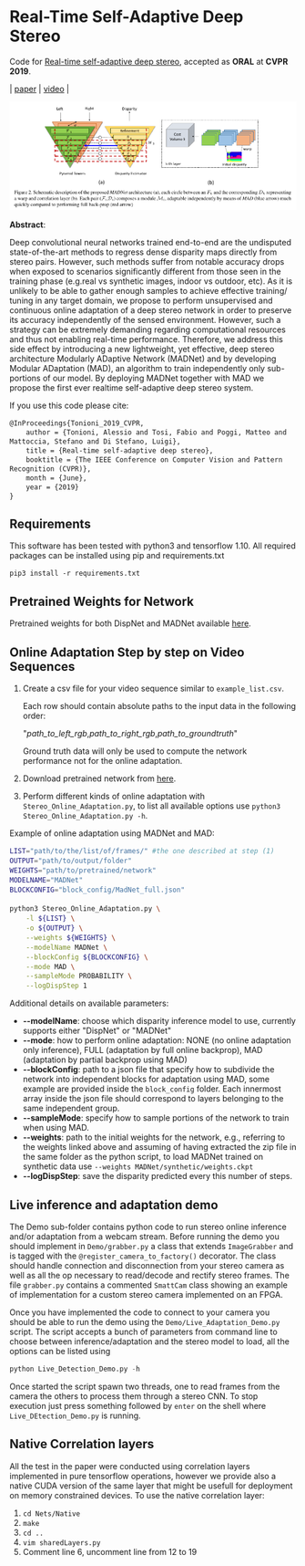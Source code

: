 # Real-Time Self-Adaptive Deep Stereo
Code for [Real-time self-adaptive deep stereo](https://arxiv.org/abs/1810.05424), accepted as **ORAL** at **CVPR 2019**.

| [paper](https://arxiv.org/abs/1810.05424) | [video](https://www.youtube.com/watch?v=7SjyzDxmCY4) |

![image](images/MADNet.png)

**Abstract**:

Deep convolutional neural networks trained end-to-end are the undisputed state-of-the-art methods to regress dense disparity maps directly from stereo pairs. However, such methods suffer from notable accuracy drops when exposed to scenarios significantly different from those seen in the training phase (e.g.real vs synthetic images, indoor vs outdoor, etc). As it is unlikely to be able to gather enough samples to achieve effective training/ tuning in any target domain, we propose to perform unsupervised and continuous online adaptation of a deep stereo network in order to preserve its accuracy independently of the sensed environment. However, such a strategy can be extremely demanding regarding computational resources and thus not enabling real-time performance. Therefore, we address this side effect by introducing a new lightweight, yet effective, deep stereo architecture Modularly ADaptive Network (MADNet) and by developing Modular ADaptation (MAD), an algorithm to train independently only sub-portions of our model. By deploying MADNet together with MAD we propose the first ever realtime self-adaptive deep stereo system.


If you use this code please cite: 
```
@InProceedings{Tonioni_2019_CVPR,
    author = {Tonioni, Alessio and Tosi, Fabio and Poggi, Matteo and Mattoccia, Stefano and Di Stefano, Luigi},
    title = {Real-time self-adaptive deep stereo},
    booktitle = {The IEEE Conference on Computer Vision and Pattern Recognition (CVPR)},
    month = {June},
    year = {2019}    
}
```

## Requirements
This software has been tested with python3 and tensorflow 1.10. All required packages can be installed using pip and requirements.txt

```
pip3 install -r requirements.txt
```

## Pretrained Weights for Network
Pretrained weights for both DispNet and MADNet available [here](https://drive.google.com/open?id=1GwGxBOFx-NlUo9RAUgPlgPvaHCpGedlm).

## Online Adaptation Step by step on Video Sequences

1. Create a csv file for your video sequence similar to `example_list.csv`. 
   
    Each row should contain absolute paths to the input data in the following order:

    "*path_to_left_rgb*,*path_to_right_rgb*,*path_to_groundtruth*"

    Ground truth data will only be used to compute the network performance not for the online adaptation.

2. Download pretrained network from [here](https://drive.google.com/open?id=1GwGxBOFx-NlUo9RAUgPlgPvaHCpGedlm).
3. Perform different kinds of online adaptation with `Stereo_Online_Adaptation.py`, to list all available options use  `python3 Stereo_Online_Adaptation.py -h`. 

Example of online adaptation using MADNet and MAD:
```bash
LIST="path/to/the/list/of/frames/" #the one described at step (1)
OUTPUT="path/to/output/folder"
WEIGHTS="path/to/pretrained/network"
MODELNAME="MADNet"
BLOCKCONFIG="block_config/MadNet_full.json"

python3 Stereo_Online_Adaptation.py \
    -l ${LIST} \
    -o ${OUTPUT} \
    --weights ${WEIGHTS} \
    --modelName MADNet \
    --blockConfig ${BLOCKCONFIG} \
    --mode MAD \
    --sampleMode PROBABILITY \
    --logDispStep 1
```

Additional details on available parameters:

+ **--modelName**: choose which disparity inference model to use, currently supports either "DispNet" or "MADNet"
+ **--mode**: how to perform online adaptation: NONE (no online adaptation only inference), FULL (adaptation by full online backprop), MAD (adaptation by partial backprop using MAD)
+ **--blockConfig**: path to a json file that specify how to subdivide the network into independent blocks for adaptation using MAD, some example are provided inside the `block_config` folder. Each innermost array inside the json file should correspond to layers belonging to the same independent group.
+ **--sampleMode**: specify how to sample portions of the network to train when using MAD. 
+ **--weights**: path to the initial weights for the network, e.g., referring to the weights linked above and assuming of having extracted the zip file in the same folder as the python script, to load MADNet trained on synthetic data use `--weights MADNet/synthetic/weights.ckpt`
+ **--logDispStep**: save the disparity predicted every this number of steps.


## Live inference and adaptation demo
The Demo sub-folder contains python code to run stereo online inference and/or adaptation from a webcam stream. Before running the demo you should implement in `Demo/grabber.py` a class that extends `ImageGrabber` and is tagged with the `@register_camera_to_factory()` decorator. The class should handle connection and disconnection from your stereo camera as well as all the op necessary to read/decode and rectify stereo frames. The file `grabber.py` contains a commented `SmattCam` class  showing an example of implementation for a custom stereo camera implemented on an FPGA.

Once you have implemented the code to connect to your camera you should be able to run the demo using the `Demo/Live_Adaptation_Demo.py` script. The script accepts a bunch of parameters from command line to choose between inference/adaptation and the stereo model to load, all the options can be listed using

```python
python Live_Detection_Demo.py -h
```

Once started the script spawn two threads, one to read frames from the camera the others to process them through a stereo CNN. To stop execution just press something followed by `enter` on the shell where `Live_DEtection_Demo.py` is running.

## Native Correlation layers

All the test in the paper were conducted using correlation layers implemented in pure tensorflow operations, however we provide also a native CUDA version of the same layer that might be usefull for deployment on memory constrained devices. To use the native correlation layer:
1. `cd Nets/Native`
2. `make`
3. `cd ..`
4. `vim sharedLayers.py`
5. Comment line 6, uncomment line from 12 to 19
